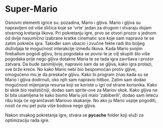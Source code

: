 # Super-Mario
Osnovni elementi igrice su: pozadina, Mario i gljiva. Mario i gljiva su napravljeni od više sličica koje se 'vrte' jedan za drugom i stvaraju dojam stvarnog kretanja likova. Pri pokretanju igre, prvo se otvori prozor s jednom od dvije nasumično izabrane kratke cinematic sce koje sam napravio te se zatim pokreće igra. Također sam ubacio i zvučne fekte radi što boljeg doživljaja te mogućnost interakcije između likova. Kada Mario svojim fireballom pogodi gljivu, broj pogodaka se povisi te je cilj skupiti što više pogodaka prije nego gljiva dotakne Maria te se tada igra završava i prozor zatvara. Da bude zanimljivije, napravio sam da se gljiva, kako igra prolazi, sve brže kreće. No kako Mario nebi bio bespomoćan protiv gljive, omogućeno mu je da preskače gljivu. Kako bi program znao kada su se Mario i gljiva dodirnuli, oko njih sam napravio hitbox. Zatim sam dodao mogućnost mijenjanja resursa koji se koriste u igri od strane korisnika. Kako bi skok bio realističniji, dodao sam sprite-ove za Mariov skok. Kako gljiva ne bi bila usamljena te kako bismo Mariu još malo 'zabiberili', dodao sam leteću ribu koja će ograničavati Mariovo skakanje. No ako ju Mario uspije pogoditi, nosit će mu pet puta više bodova nego gljiva.

Nakon stvakog pokretanja igre, stvara se __pycache__ folder koji služi za optimizaciju rada igre. 
